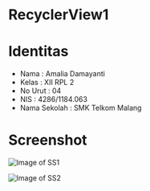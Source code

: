 # RecyclerView1

# Identitas

* Nama : Amalia Damayanti
* Kelas : XII RPL 2
* No Urut : 04
* NIS : 4286/1184.063
* Nama Sekolah : SMK Telkom Malang



# Screenshot

![Image of SS1](https://imageshack.com/i/pm6t3buzp)

![Image of SS2](https://imageshack.com/i/pnDy6fZzp)
